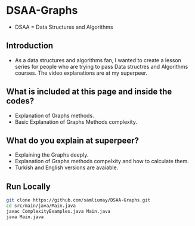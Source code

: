 # DSAA-Graphs
* DSAA = Data Structures and Algorithms 

## Introduction 
* As a data structures and algorithms fan, I wanted to create a lesson series for people who are trying to pass Data structres and Algorithms courses. The video explanations are at my superpeer. 

## What is included at this page and inside the codes? 
* Explanation of Graphs methods. 
* Basic Explanation of Graphs Methods complexity. 

## What do you explain at superpeer?
* Explaining the Graphs deeply. 
* Explanation of Graphs methods compelxity and how to calculate them. 
* Turkish and English versions are avaiable. 

## Run Locally

```bash
git clone https://github.com/samliumay/DSAA-Graphs.git
cd src/main/java/Main.java
javac ComplexityExamples.java Main.java
java Main.java
```
